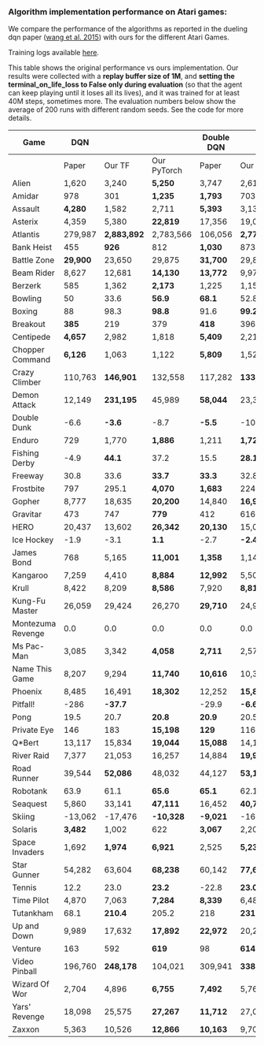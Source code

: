 ### Algorithm implementation performance on Atari games:
We compare the performance of the algorithms as reported in the dueling dqn paper ([wang et al. 2015](https://arxiv.org/pdf/1511.06581.pdf)) with ours for the different Atari Games.

Training logs available [here](https://tensorboard.dev/experiment/XzlbZcmoQkCeVPppg7BR7g).

This table shows the original performance vs ours implementation. Our results were collected with a **replay 
buffer size of 1M**, and **setting the terminal_on_life_loss to False only during evaluation** (so that the agent 
can keep playing until it loses all its lives), and it was trained for at least 40M steps, sometimes more.
The evaluation numbers below show the average of 200 runs with different random seeds. See the code for more
details.

|Game             |DQN       |             |           |Double DQN|             |          | Dueling DQN |               | |
|-----------------|----------|-------------|-----------|----------|-------------|----------|-------------|---------------|-|
|                 |Paper     |Our TF       |Our PyTorch|Paper     |Our TF       |Our PyTorch | Paper       | Our TF     |Our PyTorch|
|Alien            |1,620     |3,240        |**5,250**  |3,747     |2,618        |**4,195** | **4,461**   | 2,281         | |
|Amidar           |978       |301          |**1,235**  |**1,793** |703          |609       | **2,354**   | 527           ||
|Assault          |**4,280** |1,582        |2,711      |**5,393** |3,132        |2,767     | **4,621**   | 2,432         ||
|Asterix          |4,359     |5,380        |**22,819** |17,356    |19,031       |**21,592**| **28,188**  | 5,297         ||
|Atlantis         |279,987   |**2,883,892**|2,783,566  |106,056   |**2,774,910**| | 382,572     | **2,681,685** ||
|Bank Heist       |455       |**926**      |812        |**1,030** |873          |777       | **1,611**   | 976           ||
|Battle Zone      |**29,900**|23,650       |29,875     |**31,700**|29,820       | | **37,150**  | 34,385        ||
|Beam Rider       |8,627     |12,681       |**14,130** |**13,772**|9,978        | | **12,164**  | 8,607         ||
|Berzerk          |585       |1,362        |**2,173**  |1,225     |1,157        |**1,406** | **1,472**   | 1,182         ||
|Bowling          |50        |33.6         |**56.9**   |**68.1**  |52.8         |28.2      | **65.5**    | 29.3          ||
|Boxing           |88        |98.3         |**98.8**   |91.6      |**99.2**     |98.6      | **99.4**    | 99.1          ||
|Breakout         |**385**   |219          |379        |**418**   |396.4        | | 345         | **402**       ||
|Centipede        |**4,657** |2,982        |1,818      |**5,409** |2,211        |2,030     | **7,561**   | 2,516         ||
|Chopper Command  |**6,126** |1,063        |1,122      |**5,809** |1,525        | | **11,215**  | 1,396         ||
|Crazy Climber    |110,763   |**146,901**  |132,558    |117,282   |**133,573**  | | **143,570** | 142,660       ||
|Demon Attack     |12,149    |**231,195**  |45,989     |**58,044**|23,389       | | 60,813      | **266,976**   ||
|Double Dunk      |-6.6      |**-3.6**     |-8.7       |**-5.5**  |-10.2        | | 0.1         | **0.5**       ||
|Enduro           |729       |1,770        |**1,886**  |1,211     |**1,728**    | | **2,258**   | 1,829         ||
|Fishing Derby    |-4.9      |**44.1**     |37.2       |15.5      |**28.1**     | | **46.4**    | 18.0          ||
|Freeway          |30.8      |33.6         |**33.7**   |**33.3**  |32.8         | | 0.0         | **33.1**      ||
|Frostbite        |797       |295.1        |**4,070**  |**1,683** |224.1        | | **4,672**   | 1,498         ||
|Gopher           |8,777     |18,635       |**20,200** |14,840    |**16,954**   | | 15,718      | **18,982**    ||
|Gravitar         |473       |747          |**779**    |412       |616          |**873**   | 588         | **715**       ||
|HERO             |20,437    |13,602       |**26,342** |**20,130**|15,039       | | **20,818**  | 14,652        ||
|Ice Hockey       |-1.9      |-3.1         |**1.1**    |-2.7      |**-2.4**     | | **0.5**     | -2.8          ||
|James Bond       |768       |5,165        |**11,001** |**1,358** |1,143        | | **1,312**   | 1,131         ||
|Kangaroo         |7,259     |4,410        |**8,884**  |**12,992**|5,508        | | **14,854**  | 4,601         ||
|Krull            |8,422     |8,209        |**8,586**  |7,920     |**8,813**    | | **11,451**  | 8,407         ||
|Kung-Fu Master   |26,059    |29,424       |26,270     |**29,710**|24,916       | | 34,294      | **34,698**    ||
|Montezuma Revenge|0.0       |0.0          |0.0        |0.0       |0.0          | | 0.0         | 0.0           ||
|Ms Pac-Man       |3,085     |3,342        |**4,058**  |**2,711** |2,578        | | **6,283**   | 3,132         ||
|Name This Game   |8,207     |9,294        |**11,740** |**10,616**|10,313       | | **11,971**  | 9,315         ||
|Phoenix          |8,485     |16,491       |**18,302** |12,252    |**15,866**   | | **23,092**  | 9,178         ||
|Pitfall!         |-286      |**-37.7**    |           |-29.9     |**-6.6**     | | **0.0**     | -88.4         ||
|Pong             |19.5      |20.7         |**20.8**   |**20.9**  |20.5         | | **21.0**    | 20.7          ||
|Private Eye      |146       |183          |**15,198** |**129**   |116          | | 103         | **129**       ||
|Q*Bert           |13,117    |15,834       |**19,044** |**15,088**|14,100       | | **19,220**  | 14,548        ||
|River Raid       |7,377     |21,053       |16,257     |14,884    |**19,931**   | | **21,162**  | 19,061        ||
|Road Runner      |39,544    |**52,086**   |48,032     |44,127    |**53,132**   | | **69,524**  | 52,061        ||
|Robotank         |63.9      |61.1         |**65.6**   |**65.1**  |62.1         | | **65.3**    | 62.0          ||
|Seaquest         |5,860     |33,141       |**47,111** |16,452    |**40,700**   | | **50,254**  | 24,952        ||
|Skiing           |-13,062   |-17,476      |**-10,328**|**-9,021**|-16,244      | | **-8,857**  | -29,975       ||
|Solaris          |**3,482** |1,002        |622        |**3,067** |2,201        | | **2,250**   | 1,743         ||
|Space Invaders   |1,692     |**1,974**    |**6,921**  |2,525     |**5,239**    | | **6,427**   | 1,836         ||
|Star Gunner      |54,282    |63,604       |**68,238** |60,142    |**77,646**   | | **89,238**  | 67,645        ||
|Tennis           |12.2      |23.0         |**23.2**   |-22.8     |**23.0**     | | 5.1         | **21,2**      ||
|Time Pilot       |4,870     |7,063        |**7,284**  |**8,339** |6,485        | | **11,666**  | 6,745         ||
|Tutankham        |68.1      |**210.4**    |205.2      |218       |**231**      | | 211         | **223**       ||
|Up and Down      |9,989     |17,632       |**17,892** |**22,972**|20,235       | | **44,939**  | 24,880        ||
|Venture          |163       |592          |**619**    |98        |**614**      | | 497         | **1,092**     ||
|Video Pinball    |196,760   |**248,178**  |104,021    |309,941   |**338,382**  | | 98,209      | **284,487**   ||
|Wizard Of Wor    |2,704     |4,896        |**6,755**  |**7,492** |5,769        | | **7,855**   | 4,224         ||
|Yars' Revenge    |18,098    |25,575       |**27,267** |**11,712**|27,087       | | **49,622**  | 26,072        ||
|Zaxxon           |5,363     |10,526       |**12,866** |**10,163**|9,706        | | **12,944**  | 10,925        ||

